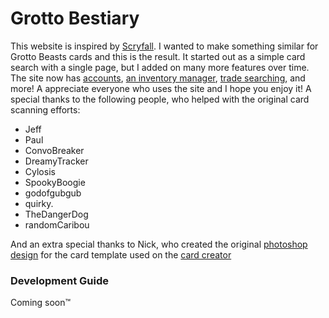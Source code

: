 # Grotto Bestiary

This website is inspired by [Scryfall](https://scryfall.com/). I wanted to make something similar for Grotto Beasts cards
and this is the result. It started out as a simple card search with a single page, but I added on many more features over
time. The site now has [accounts](https://www.grotto-bestiary.com/account),
[an inventory manager](https://www.grotto-bestiary.com/inventory),
[trade searching](https://www.grotto-bestiary.com/trades), and more! A appreciate everyone who uses the site and I hope you
enjoy it! A special thanks to the following people, who helped with the original card scanning efforts:

- Jeff
- Paul
- ConvoBreaker
- DreamyTracker
- Cylosis
- SpookyBoogie
- godofgubgub
- quirky.
- TheDangerDog
- randomCaribou

And an extra special thanks to Nick, who created the original
[photoshop design](https://drive.google.com/file/d/1loyNEtfEnRf5sGdIxAu3QslEmUNn2gTD/view?usp=sharing) for the card template
used on the [card creator](https://www.grotto-bestiary.com/create)

### Development Guide
Coming soon™

